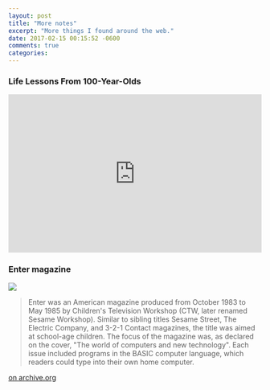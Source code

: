 ```yaml
---
layout: post
title: "More notes"
excerpt: "More things I found around the web."
date: 2017-02-15 00:15:52 -0600
comments: true
categories: 
---
```


### Life Lessons From 100-Year-Olds

<iframe width="100%" height="315" src="https://www.youtube.com/embed/9AThycGCakk" frameborder="0" allowfullscreen></iframe>

### Enter magazine

![]({{site.url}}/assets/2017/02/Enter_Issue_02_1983_Nov_0000.jpg)

> Enter was an American magazine produced from October 1983 to May 1985 by Children's Television Workshop (CTW, later renamed Sesame Workshop). Similar to sibling titles Sesame Street, The Electric Company, and 3-2-1 Contact magazines, the title was aimed at school-age children. The focus of the magazine was, as declared on the cover, "The world of computers and new technology". Each issue included programs in the BASIC computer language, which readers could type into their own home computer.

[on archive.org](https://archive.org/details/enter-magazine)
